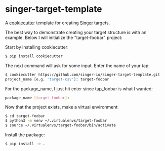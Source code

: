# singer-target-template
A [cookiecutter](https://github.com/audreyr/cookiecutter) template for creating
[Singer](https://github.com/singer-io) targets.

The best way to demonstrate creating your target structure is with an example.
Below I will initialize the "target-foobar" project:

Start by installing cookiecutter:
```bash
$ pip install cookiecutter
```

The next command will ask for some input.  Enter the name of your tap:
```bash
$ cookiecutter https://github.com/singer-io/singer-target-template.git
project_name [e.g. 'target-csv']: target-foobar
```

For the package_name, I just hit enter since tap_foobar is what I wanted:
```bash
package_name [target_foobar]:
```

Now that the project exists, make a virtual environment:
```bash
$ cd target-foobar
$ python3 -m venv ~/.virtualenvs/target-foobar
$ source ~/.virtualenvs/target-foobar/bin/activate
```
Install the package:
```bash
$ pip install -e .
```
